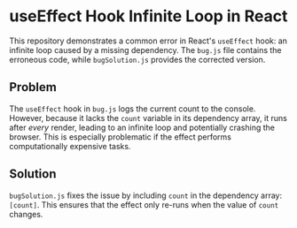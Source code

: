 # useEffect Hook Infinite Loop in React

This repository demonstrates a common error in React's `useEffect` hook: an infinite loop caused by a missing dependency.  The `bug.js` file contains the erroneous code, while `bugSolution.js` provides the corrected version.

## Problem

The `useEffect` hook in `bug.js` logs the current count to the console. However, because it lacks the `count` variable in its dependency array, it runs after *every* render, leading to an infinite loop and potentially crashing the browser. This is especially problematic if the effect performs computationally expensive tasks.

## Solution

`bugSolution.js` fixes the issue by including `count` in the dependency array: `[count]`. This ensures that the effect only re-runs when the value of `count` changes.